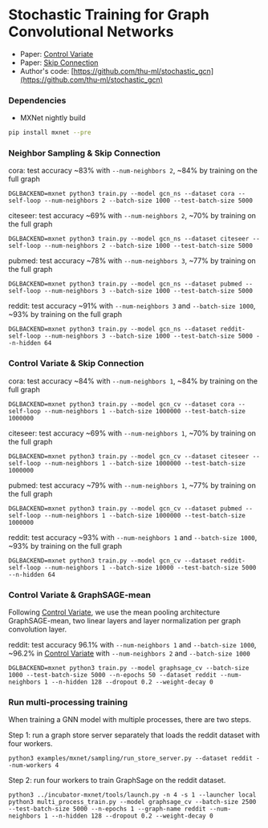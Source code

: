 # Stochastic Training for Graph Convolutional Networks

* Paper: [Control Variate](https://arxiv.org/abs/1710.10568)
* Paper: [Skip Connection](https://arxiv.org/abs/1809.05343)
* Author's code: [https://github.com/thu-ml/stochastic_gcn](https://github.com/thu-ml/stochastic_gcn)

### Dependencies

- MXNet nightly build

```bash
pip install mxnet --pre
```

### Neighbor Sampling & Skip Connection
cora: test accuracy ~83% with `--num-neighbors 2`, ~84% by training on the full graph
```
DGLBACKEND=mxnet python3 train.py --model gcn_ns --dataset cora --self-loop --num-neighbors 2 --batch-size 1000 --test-batch-size 5000
```

citeseer: test accuracy ~69% with `--num-neighbors 2`, ~70% by training on the full graph
```
DGLBACKEND=mxnet python3 train.py --model gcn_ns --dataset citeseer --self-loop --num-neighbors 2 --batch-size 1000 --test-batch-size 5000
```

pubmed: test accuracy ~78% with `--num-neighbors 3`, ~77% by training on the full graph
```
DGLBACKEND=mxnet python3 train.py --model gcn_ns --dataset pubmed --self-loop --num-neighbors 3 --batch-size 1000 --test-batch-size 5000
```

reddit: test accuracy ~91% with `--num-neighbors 3` and `--batch-size 1000`, ~93% by training on the full graph
```
DGLBACKEND=mxnet python3 train.py --model gcn_ns --dataset reddit-self-loop --num-neighbors 3 --batch-size 1000 --test-batch-size 5000 --n-hidden 64
```


### Control Variate & Skip Connection
cora: test accuracy ~84% with `--num-neighbors 1`, ~84% by training on the full graph
```
DGLBACKEND=mxnet python3 train.py --model gcn_cv --dataset cora --self-loop --num-neighbors 1 --batch-size 1000000 --test-batch-size 1000000
```

citeseer: test accuracy ~69% with `--num-neighbors 1`, ~70% by training on the full graph
```
DGLBACKEND=mxnet python3 train.py --model gcn_cv --dataset citeseer --self-loop --num-neighbors 1 --batch-size 1000000 --test-batch-size 1000000
```

pubmed: test accuracy ~79% with `--num-neighbors 1`, ~77% by training on the full graph
```
DGLBACKEND=mxnet python3 train.py --model gcn_cv --dataset pubmed --self-loop --num-neighbors 1 --batch-size 1000000 --test-batch-size 1000000
```

reddit: test accuracy ~93% with `--num-neighbors 1` and `--batch-size 1000`, ~93% by training on the full graph
```
DGLBACKEND=mxnet python3 train.py --model gcn_cv --dataset reddit-self-loop --num-neighbors 1 --batch-size 10000 --test-batch-size 5000 --n-hidden 64
```

### Control Variate & GraphSAGE-mean

Following [Control Variate](https://arxiv.org/abs/1710.10568), we use the mean pooling architecture GraphSAGE-mean, two linear layers and layer normalization per graph convolution layer.

reddit: test accuracy 96.1% with `--num-neighbors 1` and `--batch-size 1000`, ~96.2% in [Control Variate](https://arxiv.org/abs/1710.10568) with `--num-neighbors 2` and `--batch-size 1000`
```
DGLBACKEND=mxnet python3 train.py --model graphsage_cv --batch-size 1000 --test-batch-size 5000 --n-epochs 50 --dataset reddit --num-neighbors 1 --n-hidden 128 --dropout 0.2 --weight-decay 0
```

### Run multi-processing training

When training a GNN model with multiple processes, there are two steps.

Step 1: run a graph store server separately that loads the reddit dataset with four workers.
```
python3 examples/mxnet/sampling/run_store_server.py --dataset reddit --num-workers 4
```

Step 2: run four workers to train GraphSage on the reddit dataset.
```
python3 ../incubator-mxnet/tools/launch.py -n 4 -s 1 --launcher local python3 multi_process_train.py --model graphsage_cv --batch-size 2500 --test-batch-size 5000 --n-epochs 1 --graph-name reddit --num-neighbors 1 --n-hidden 128 --dropout 0.2 --weight-decay 0
```

